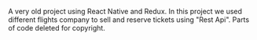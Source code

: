 A very old project using React Native and Redux. In this project we used different flights company to sell and reserve tickets using "Rest Api". Parts of code deleted for copyright.
